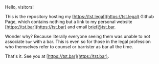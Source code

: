 Hello, visitors!

This is the repository hosting my [https://tst.legal](https://tst.legal) Github Page, which contains nothing but a link to my personal website [https://tst.bar](https://tst.bar) and email [brief@tst.bar](brief@tst.bar).

Wonder why? Because literally everyone seeing them was unable to not associate `bar` with a bar. This is even so for those in the legal profession who themselves refer to counsel or barrister as bar all the time.

That's it. See you at [https://tst.bar](https://tst.bar).
